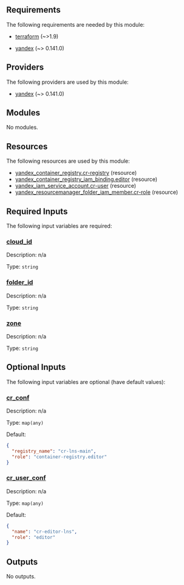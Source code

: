 ## Requirements

The following requirements are needed by this module:

- <a name="requirement_terraform"></a> [terraform](#requirement\_terraform) (~>1.9)

- <a name="requirement_yandex"></a> [yandex](#requirement\_yandex) (~> 0.141.0)

## Providers

The following providers are used by this module:

- <a name="provider_yandex"></a> [yandex](#provider\_yandex) (~> 0.141.0)

## Modules

No modules.

## Resources

The following resources are used by this module:

- [yandex_container_registry.cr-registry](https://registry.terraform.io/providers/yandex-cloud/yandex/latest/docs/resources/container_registry) (resource)
- [yandex_container_registry_iam_binding.editor](https://registry.terraform.io/providers/yandex-cloud/yandex/latest/docs/resources/container_registry_iam_binding) (resource)
- [yandex_iam_service_account.cr-user](https://registry.terraform.io/providers/yandex-cloud/yandex/latest/docs/resources/iam_service_account) (resource)
- [yandex_resourcemanager_folder_iam_member.cr-role](https://registry.terraform.io/providers/yandex-cloud/yandex/latest/docs/resources/resourcemanager_folder_iam_member) (resource)

## Required Inputs

The following input variables are required:

### <a name="input_cloud_id"></a> [cloud\_id](#input\_cloud\_id)

Description: n/a

Type: `string`

### <a name="input_folder_id"></a> [folder\_id](#input\_folder\_id)

Description: n/a

Type: `string`

### <a name="input_zone"></a> [zone](#input\_zone)

Description: n/a

Type: `string`

## Optional Inputs

The following input variables are optional (have default values):

### <a name="input_cr_conf"></a> [cr\_conf](#input\_cr\_conf)

Description: n/a

Type: `map(any)`

Default:

```json
{
  "registry_name": "cr-lns-main",
  "role": "container-registry.editor"
}
```

### <a name="input_cr_user_conf"></a> [cr\_user\_conf](#input\_cr\_user\_conf)

Description: n/a

Type: `map(any)`

Default:

```json
{
  "name": "cr-editor-lns",
  "role": "editor"
}
```

## Outputs

No outputs.
